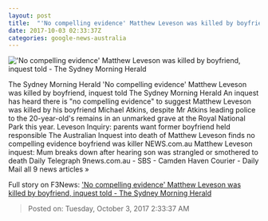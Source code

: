 ```yaml
---
layout: post
title:  "'No compelling evidence' Matthew Leveson was killed by boyfriend, inquest told - The Sydney Morning Herald"
date: 2017-10-03 02:33:37Z
categories: google-news-australia
---
```


!['No compelling evidence' Matthew Leveson was killed by boyfriend, inquest told - The Sydney Morning Herald](http://www.smh.com.au/content/dam/images/g/s/m/6/l/3/image.related.articleLeadwide.620x349.gyt8cg.png/1506998068312.jpg)

The Sydney Morning Herald 'No compelling evidence' Matthew Leveson was killed by boyfriend, inquest told The Sydney Morning Herald An inquest has heard there is "no compelling evidence" to suggest Matthew Leveson was killed by his boyfriend Michael Atkins, despite Mr Atkins leading police to the 20-year-old's remains in an unmarked grave at the Royal National Park this year. Leveson Inquiry: parents want former boyfriend held responsible The Australian Inquest into death of Matthew Leveson finds no compelling evidence boyfriend was killer NEWS.com.au Matthew Leveson inquest: Mum breaks down after hearing son was strangled or smothered to death Daily Telegraph 9news.com.au - SBS - Camden Haven Courier - Daily Mail all 9 news articles »


Full story on F3News: ['No compelling evidence' Matthew Leveson was killed by boyfriend, inquest told - The Sydney Morning Herald](http://www.f3nws.com/n/eEVjnH)

> Posted on: Tuesday, October 3, 2017 2:33:37 AM
